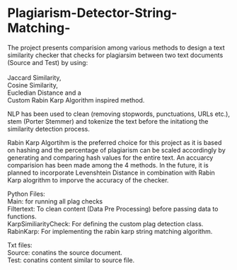 # Plagiarism-Detector-String-Matching-

The project presents comparision among various methods to design a text similarity checker that checks for plagiarsim between two text documents (Source and Test) by using:<br /> <br />
Jaccard Similarity,<br />
Cosine Similarity,<br />
Eucledian Distance and a<br />
Custom Rabin Karp Algorithm inspired method. <br />

NLP has been used to clean (removing stopwords, punctuations, URLs etc.), stem (Porter Stemmer) and tokenize the text before the initationg the similarity detection process.<br />

Rabin Karp Algortihm is the preferred choice for this project as it is based on hashing and the percentage of plagiarism can be scaled accordingly by generating and comparing hash values for the entire text. An accuarcy comparision has been made among the 4 methods.
In the future, it is planned to incorporate Levenshtein Distance in combination with Rabin Karp alogrithm to imporve the accuracy of the checker.<br />

Python Files: <br />
Main: for running all plag checks <br />
Filtertext: To clean content (Data Pre Processing) before passing data to functions. <br />
KarpSimiliarityCheck: For defining the custom plag detection class. <br />
RabinKarp: For implementing the rabin karp string matching algorithm. <br />

Txt files:<br />
Source: conatins the source document. <br />
Test: conatins content similar to source file. <br />

